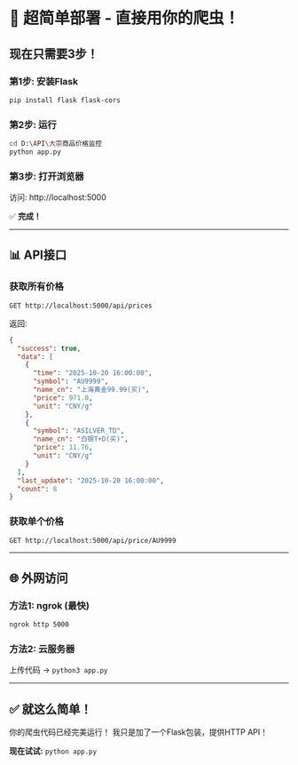 # 🚀 超简单部署 - 直接用你的爬虫！

## 现在只需要3步！

### 第1步: 安装Flask

```bash
pip install flask flask-cors
```

### 第2步: 运行

```bash
cd D:\API\大宗商品价格监控
python app.py
```

### 第3步: 打开浏览器

访问: http://localhost:5000

✅ **完成！**

---

## 📊 API接口

### 获取所有价格
```
GET http://localhost:5000/api/prices
```

返回:
```json
{
  "success": true,
  "data": [
    {
      "time": "2025-10-20 16:00:00",
      "symbol": "AU9999",
      "name_cn": "上海黄金99.99(买)",
      "price": 971.0,
      "unit": "CNY/g"
    },
    {
      "symbol": "ASILVER_TD",
      "name_cn": "白银T+D(买)",
      "price": 11.76,
      "unit": "CNY/g"
    }
  ],
  "last_update": "2025-10-20 16:00:00",
  "count": 8
}
```

### 获取单个价格
```
GET http://localhost:5000/api/price/AU9999
```

---

## 🌐 外网访问

### 方法1: ngrok (最快)
```bash
ngrok http 5000
```

### 方法2: 云服务器
上传代码 → `python3 app.py`

---

## ✅ 就这么简单！

你的爬虫代码已经完美运行！
我只是加了一个Flask包装，提供HTTP API！

**现在试试:** `python app.py`
